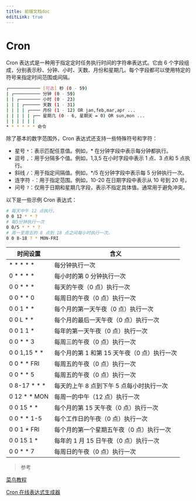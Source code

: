 ```yaml
---
title: 前端文档doc
editLink: true
---
```


# Cron

Cron 表达式是一种用于指定定时任务执行时间的字符串表达式。它由 6 个字段组成，分别表示秒、分钟、小时、天数、月份和星期几。每个字段都可以使用特定的符号来指定时间范围或间隔。

```bash
┌──────────── [可选] 秒 (0 - 59)
| ┌────────── 分钟 (0 - 59)
| | ┌──────── 小时 (0 - 23)
| | | ┌────── 天数 (1 - 31)
| | | | ┌──── 月份 (1 - 12) OR jan,feb,mar,apr ...
| | | | | ┌── 星期几 (0 - 6, 星期天 = 0) OR sun,mon ...
| | | | | |
* * * * * * 命令
```

除了基本的数字范围外，Cron 表达式还支持一些特殊符号和字符：

- 星号 `*`：表示匹配任意值。例如，\* 在分钟字段中表示每分钟都执行。
- 逗号 `,`：用于分隔多个值。例如，1,3,5 在小时字段中表示 1 点、3 点和 5 点执行。
- 斜线 `/`：用于指定间隔值。例如，\*/5 在分钟字段中表示每 5 分钟执行一次。
- 连字符 `-`：用于指定范围。例如，10-20 在日期字段中表示从 10 号到 20 号。
- 问号 `?`：仅用于日期和星期几字段，表示不指定具体值。通常用于避免冲突。

以下是一些示例 Cron 表达式：

```bash
# 每天中午 12 点执行。
0 0 12 * * ?
# 每5分钟执行一次
0 0/5 * * * ?
# 周一至周五的 8 点到 18 点之间每小时执行一次。
0 0 8-18 ? * MON-FRI
```

| 时间设置        | 含义                                        |
| --------------- | ------------------------------------------- |
| \* \* \* \* \*  | 每分钟执行一次                              |
| 0 \* \* \* \*   | 每小时的第 0 分钟执行一次                   |
| 0 0 \* \* \*    | 每天的午夜（0 点）执行一次                  |
| 0 0 \* \* 0     | 每周日的午夜（0 点）执行一次                |
| 0 0 1 \* \*     | 每个月的第一天午夜（0 点）执行一次          |
| 0 0 L \* \*     | 每个月的最后一天午夜（0 点）执行一次        |
| 0 0 1 1 \*      | 每年的第一天午夜（0 点）执行一次            |
| 0 0 \* \* 3     | 每周三的午夜（0 点）执行一次                |
| 0 0 1,15 \* \*  | 每个月的第 1 和第 15 天午夜（0 点）执行一次 |
| 0 0 \* \* FRI   | 每周五的午夜（0 点）执行一次                |
| 0 0 \* \* 5     | 每周五的午夜（0 点）执行一次                |
| 0 8-17 \* \* \* | 每天的上午 8 点到下午 5 点每小时执行一次    |
| 0 12 \* \* MON  | 每周一的中午（12 点）执行一次               |
| 0 0 15 \* \*    | 每个月的第 15 天午夜（0 点）执行一次        |
| 0 0 \* \* 1-5   | 每个工作日的午夜（0 点）执行一次            |
| 0 0 1 \* FRI    | 每个月的第一个星期五午夜（0 点）执行一次    |
| 0 0 15 1 \*     | 每年的 1 月 15 日午夜（0 点）执行一次       |
| 0 0 \* \* 7     | 每周日的午夜（0 点）执行一次                |

> 参考

[菜鸟教程](https://www.runoob.com/linux/linux-comm-crontab.html)

[Cron 在线表达式生成器](https://cron.ciding.cc/)
